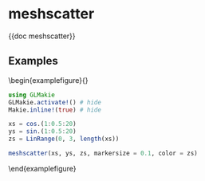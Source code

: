 # meshscatter

{{doc meshscatter}}

## Examples

\begin{examplefigure}{}
```julia
using GLMakie
GLMakie.activate!() # hide
Makie.inline!(true) # hide

xs = cos.(1:0.5:20)
ys = sin.(1:0.5:20)
zs = LinRange(0, 3, length(xs))

meshscatter(xs, ys, zs, markersize = 0.1, color = zs)
```
\end{examplefigure}
